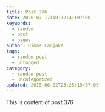 ```yaml
---
title: Post 376
date: 2020-07-17T10:32:41+07:00
keywords:
  - random
  - post
  - pages
author: Dimas Lanjaka
tags:
  - random post
  - untagged
category:
  - random post
  - uncategorized
updated: 2015-06-02T23:25:15+07:00
---
```

This is content of post 376
